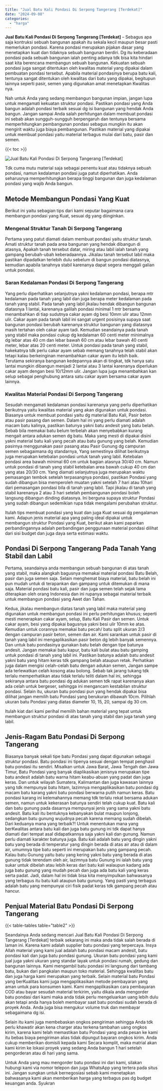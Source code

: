 ```yaml
---
title: "Jual Batu Kali Pondasi Di Serpong Tangerang [Terdekat]"
date: "2024-09-08"
categories: 
  - "harga"
---
```


**Jual Batu Kali Pondasi Di Serpong Tangerang \[Terdekat\]** – Sebagus apa saja kontruksi sebuah bangunan apakah itu sekala kecil maupun besar pasti memerlukan pondasi. Karena pondasi merupakan pijakan dasar yang menetapkan kuat dan tidaknya sebuah bangunan berdiri. Dg itu keberadaan pondasi pada sebuah bangunan ialah penting adanya tdk bisa kita hindari saat kita berencana membangun sebuah bangunan. Kekuatan sebuah pondasi juga sangat ditentukan oleh kwalitas material yang dipakai dalam pembuatan pondasi tersebut. Apabila material pondasinya berupa batu kali, tentunya sangat ditentukan oleh kwalitas dari batu yang dipakai, begitupun lainnya seperti pasir, semen yang digunakan amat menetapkan Kwalitas nya.

Nah untuk Anda yang sedang membangun bangunan impian, jangan lupa untuk mengamati kekuatan struktur pondasi. Pastikan pondasi yang Anda bangun adalah pondasi terbaik sesuai dg isi bangunan yang hendak Anda bangun. Jangan sampai Anda salah perhitungan dalam membuat pondasi ini sebab akan sungguh-sungguh berpengaruh dan tentunya bersama memperhitungkan pembangunan pondasi sebagus mungkin itu akan mengirit waktu juga biaya pembangunan. Pastikan material yang dipakai untuk membuat pondasi yaitu material terbagus mulai dari batu, pasir dan semen.

{{< toc >}}

![Jual Batu Kali Pondasi Di Serpong Tangerang [Terdekat]](/images/jual-batu-kali-09.png)

Tdk cuma mutu material saja sebagai penentu kuat atau tidaknya sebuah pondasi, namun kedalaman pondasi juga patut diperhatikan. Anda seharusnya memperhitungkan berapa tinggi bangunan dan juga kedalaman pondasi yang wajib Anda bangun.

## Metode Membangun Pondasi Yang Kuat

Berikut ini yaitu sebagian tips dari kami seputar bagaimana cara membangun pondasi yang Kuat, sesuai dg yang diinginkan.

### Mengenal Struktur Tanah Di Serpong Tangerang

Pertama yang patut diamati dalam membuat pondasi yaitu struktur tanah. Amati struktur tanah pada area bangunan yang hendak dibangun di atasnya, Apakah tanah tersebut datar, miring atau labil ialah tanah yang gampang berubah-ubah keberadaannya. Jikalau tanah tersebut labil maka pastikan dipadatkan terlebih dulu sebelum di bangun pondasi diatasnya, kemudian apabila tanahnya stabil karenanya dapat segera menggali galian untuk pondasi.

### Saran Kedalaman Pondasi Di Serpong Tangerang

Yang perlu diperhatikan selanjutnya yakni kedalaman pondasi, berapa mtr kedalaman pada tanah yang labil dan juga berapa meter kedalaman pada tanah yang stabil. Pada tanah yang labil jikalau hendak dibangun bangunan diatasnya 1 lantai, karenanya galilah pondasi minimal 1 mtr bersama menambahkan di tiap sudutnya cakar ayam dg besi 10mm ulir atau 12mm ulir. Cakar ayam pada tanah labil ini sangat urgent posisinya supaya saat bangunan pondasi berubah karenanya struktur bangunan yang diatasnya masih tertahan oleh cakar ayam tadi. Kemudian seandainya pada tanah yang stabil maka pondasi cukup dg kedalaman 60 centi meter minimalnya dg lebar atas 40 cm dan lebar bawah 60 cm atau lebar bawah 40 centi meter, lebar atas 20 centi meter. Untuk pondasi pada tanah yang stabil, hakekatnya tdk perlu cakar ayam sebab memang tanahnya telah stabil akan tetapi kalau berkeinginan menambahkan cakar ayam itu lebih baik. Terutama sekiranya bangunan kedepannya akan di tingkat, tdk hanya satu lantai mungkin dibangun menjadi 2 lantai atau 3 lantai karenanya diperlukan cakar ayam dengan besi 10/12mm ulir. Jangan lupa juga menambahkan kan selup sebagai penghubung antara satu cakar ayam bersama cakar ayam lainnya.

### Kwalitas Material Pondasi Di Serpong Tangerang

Sesudah mengamati kedalaman pondasi karenanya yang perlu diperhatikan berikutnya yaitu kwalitas material yang akan digunakan untuk pondasi. Biasanya untuk membuat pondasi yaitu dg material Batu Kali, Pasir beton atau pasir pasang dan semen. Dalam hal ini yang perlu diamati adalah macam batu kalinya, pastikan batunya yakni batu andesit yang batu belah. Sebab bila memakai batu belum terbelah akan menyebabkan kurang mengait antara adukan semen dg batu. Maka yang mesti di dipakai disini yakni material batu kali yang pecah atau batu gunung yang belah. Kemudian pasirnya menggunakan pasir pasang atau Pasir Gunung dg campuran semen sebagaimana dg standarnya, Yang semestinya dilihat berikutnya juga merupakan ketebalan pondasi untuk tanah yang labil. Ketebalan pondasi area bawah minimal 60 cm untuk bagian atasnya 30/40 cm. Namun untuk pondasi di tanah yang stabil ketebalan area bawah cukup 40 cm dan yang atas 20/30 cm. Yang diamati selanjutnya juga merupakan waktu pemasangan tembok setelah terpasangnya pondasi, pastikan Pondasi yang sudah dibangun bisa memperoleh muatan yakni setelah 7 hari atau 10hari dari pemasangan pondasi bila di tanah yang labil. Tapi jikalau di tanah yang stabil karenanya 2 atau 3 hari setelah pembangunan pondasi boleh langsung dibangun dinding diatasnya. Ini berguna supaya struktur Pondasi yang sudah dibangun sedemikian rupa tidak mengalami perubahan struktur.

Itulah tips membuat pondasi yang kuat dan juga Kuat sesuai dg pengalaman kami. Adapun jenis material apa yang paling ideal dipakai untuk membangun struktur Pondasi yang Kuat, berikut akan kami paparkan perbandingannya adalah perbandingan penggunaan material pondasi dilihat dari sisi budget dan juga daya serta estimasi waktu.

## Pondasi Di Serpong Tangerang Pada Tanah Yang Stabil dan Labil

Pertama, seandainya anda membangun sebuah bangunan di atas tanah yang stabil, maka alangkah bagusnya memakai material pondasi Batu Belah, pasir dan juga semen saja. Selain menghemat biaya material, batu belah ini pun mudah untuk di terapankan dan gampang untuk ditemukan di mana saja. Material pondasi batu kali, pasir dan juga semen telah sejak lama diterapkan oleh orang Indonesia dan ini rupanya sebagai material terbaik untuk membangun pondasi yang Awet dan Tahan.

Kedua, jikalau membangun diatas tanah yang labil maka material yang digunakan untuk membangun pondasi ini perlu perhitungan khusus; seperti mesti menerapkan cakar ayam, selup, Batu Kali Pasir dan semen. Untuk cakar ayam, besi yang dipakai bagusnya yakni besi ulir 10mm ke atas. Kemudian untuk corannya memakai batu pecah/ batu split ukuran 2/3 dengan campuran pasir beton, semen dan air. Kami sarankan untuk pasir di tanah yang labil ini mengaplikasikan pasir beton dg lebih banyak semennya. Dan untuk batu pondasinya gunakan batu belah dengan tipe batunya andesit. Jangan memakai batu kapur, batu kali bulat atau batu gamping untuk pondasi di tanah yang labil ini. Pastikan batunya adalah batu andesit yakni batu yang hitam keras tdk gampang belah ataupun retak. Perhatikan juga dalam mengisi celah-celah batu dengan adukan semen, Jangan sampe ada terlewatkan celah kosong atau bolong. Sebab tak jarang tukang tdk terlalu memperhatikan atau tidak terlalu teliti dalam hal ini, sehingga sekiranya antara batu pondasi dg adukan semen tdk rapat karenanya akan ada celah untuk bergeser, sehingga ini mengancam kestabilan struktur pondasi. Selain itu, ukuran batu pondasi pun yang hendak dipakai bisa dilihat jangan memilih batu Pondasi yang berukuran dibawah 10cm. Pilihlah ukuran batu Pondasi yang diatas diameter 10, 15, 20, sampai dg 30 cm.

Itulah kiat dari kami perihal memilih bahan material yang tepat untuk membangun struktur pondasi di atas tanah yang stabil dan juga tanah yang labil.

## Jenis-Ragam Batu Pondasi Di Serpong Tangerang

Biasanya banyak sekali tipe batu Pondasi yang dapat digunakan sebagai struktur pondasi. Batu pondasi ini tipenya sesuai dengan tempat penghasil batu pondasi itu sendiri. Misalkan untuk Jawa Barat, Jawa Tengah dan Jawa Timur, Batu Pondasi yang banyak diaplikasikan jenisnya merupakan tipe batu andesit adalah batu warna hitam keabu-abuan yang padat dan juga keras. Dan untuk wilayah Sumatera, Kalimantan dan juga kawasan lainnya yang tdk mempunyai batu hitam, lazimnya mengaplikasikan batu pondasi dg macam batu karang yakni batu pondasi berwarna putih namun keras. Batu pondasi karang ini kelemahannya memang tdk terlalu rekat bersama adukan semen, namun untuk kekerasan batunya sendiri telah cukup kuat. Batu kali dan batu gunung pada dasarnya mempunyai jenis yang sama yakni batu andesit. Batu kali itu bentuknya kebanyakan bulat maupun lonjong, sedangkan batu gunung wujudnya pecah karena memang sudah dibelah. Dari keduanya mana yang terbaik?! Untuk menentukan mana yang berKwalitas antara batu kali dan juga batu gunung ini tdk dapat hanya diamati dari tempat asal didapatkannya saja yakni kali dan gunung. Namun perlu diamati karakter batunya juga. Batu kali adalah batu yang dingin yakni batu yang berada di temperatur yang dingin berada di atas air atau di dalam air, umumnya tipe batu seperti ini merupakan batu yang gampang pecah. Kalau batu Gunung yaitu batu yang kering yakni batu yang berada di atas gunung tidak terendam oleh air, lazimnya batu Gunung ini ialah batu yang sukar untuk dibelah atau lebih keras dari batu kali walaupun kadang ada juga batu gunung yang mudah pecah dan juga ada batu kali yang keras serta padat. Jadi, dalam hal ini tidak bisa kita menyimpulkan bahwasanya yang terbagus itu batu kali ataupun batu gunung. Yang pasti yang terbagus adalah batu yang mempunyai ciri fisik padat keras tdk gampang pecah atau hancur.

## Penjual Material Batu Pondasi Di Serpong Tangerang

{{< table-tables table="table2" >}}

Seandainya Anda sedang mencari Jual Batu Kali Pondasi Di Serpong Tangerang \[Terdekat\] terbaik sekarang ini maka anda tidak salah berada di laman ini. Karena kami adalah supplier batu pondasi yang terpercaya. Insya Allah material yang kami jual adalah batu pondasi macam andesit, batu pondasi kali dan juga batu pondasi gunung. Ukuran batu pondasi yang kami jual juga yakni ukuran yang standar layak untuk pondasi rumah, gedung dan bangunan lainnya. Kami mengambil batu pondasi ini langsung dari tambang batu, bukan dari pangkalan maupun toko material. Sehingga kwalitas batu dan juga harga kami merupakan yang terbaik. Selain material batu Pondasi yang berKualitas kami juga mengaplikasikan metode pembayaran yang aman untuk para konsumen kami. Kami mengaplikasikan cara pembayaran COD atau bayar sesudah material terkirim, yaitu dikala anda mengorder batu pondasi dari kami maka anda tidak perlu mengeluarkan uang lebih dulu akan tetapi anda hanya boleh membayar saat batu pondasi sudah berada di proyek Anda. Anda juga bisa mengukur volume truk dan membayar sebagaimana dg isi.

Selain itu kami juga membebaskan ongkos pengiriman sehingga Anda tdk perlu khawatir akan kena charger atau terkena tambahan uang ongkos kirim, karena kami telah memastikan batu Pondasi yang anda pesan ke kami itu bebas biaya pengiriman alias tidak dipungut bayaran ongkos kirim. Anda cukup memberikan domisili kepada kami Secara komplit, maka matrial akan kami kirim ke lokasi proyek yang sedang Anda bangun 1 hari setelah pengorderan atau di hari yang sama.

Untuk Anda yang mau mengorder batu pondasi ini dari kami, silakan hubungi kami via nomor telepon dan juga WhatsApp yang tertera pada situs ini. Jangan sungkan untuk bernegosiasi sebab kami menetapkan bahwasanya kami akan memberikan harga yang terbagus pas dg budget keuangan anda. Syukran
